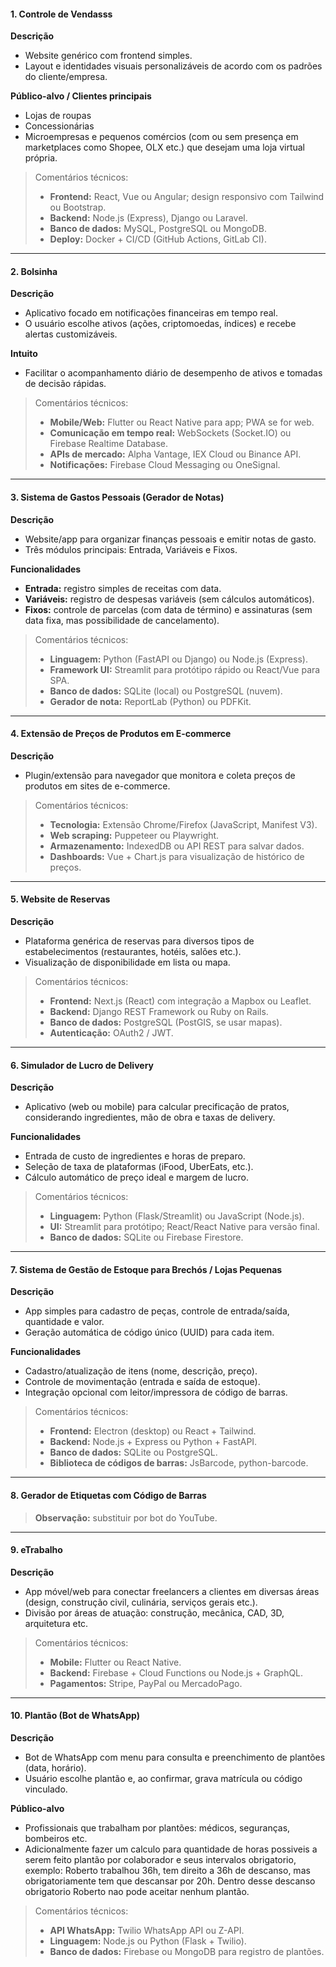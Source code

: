#### 1. Controle de Vendasss

**Descrição**  
- Website genérico com frontend simples.  
- Layout e identidades visuais personalizáveis de acordo com os padrões do cliente/empresa.

**Público-alvo / Clientes principais**  
- Lojas de roupas  
- Concessionárias  
- Microempresas e pequenos comércios (com ou sem presença em marketplaces como Shopee, OLX etc.) que desejam uma loja virtual própria.

> Comentários técnicos:  
> - **Frontend:** React, Vue ou Angular; design responsivo com Tailwind ou Bootstrap.  
> - **Backend:** Node.js (Express), Django ou Laravel.  
> - **Banco de dados:** MySQL, PostgreSQL ou MongoDB.  
> - **Deploy:** Docker + CI/CD (GitHub Actions, GitLab CI).

---

#### 2. Bolsinha

**Descrição**  
- Aplicativo focado em notificações financeiras em tempo real.  
- O usuário escolhe ativos (ações, criptomoedas, índices) e recebe alertas customizáveis.

**Intuito**  
- Facilitar o acompanhamento diário de desempenho de ativos e tomadas de decisão rápidas.

> Comentários técnicos:  
> - **Mobile/Web:** Flutter ou React Native para app; PWA se for web.  
> - **Comunicação em tempo real:** WebSockets (Socket.IO) ou Firebase Realtime Database.  
> - **APIs de mercado:** Alpha Vantage, IEX Cloud ou Binance API.  
> - **Notificações:** Firebase Cloud Messaging ou OneSignal.

---

#### 3. Sistema de Gastos Pessoais (Gerador de Notas)

**Descrição**  
- Website/​app para organizar finanças pessoais e emitir notas de gasto.  
- Três módulos principais: Entrada, Variáveis e Fixos.

**Funcionalidades**  
- **Entrada:** registro simples de receitas com data.  
- **Variáveis:** registro de despesas variáveis (sem cálculos automáticos).  
- **Fixos:** controle de parcelas (com data de término) e assinaturas (sem data fixa, mas possibilidade de cancelamento).

> Comentários técnicos:  
> - **Linguagem:** Python (FastAPI ou Django) ou Node.js (Express).  
> - **Framework UI:** Streamlit para protótipo rápido ou React/Vue para SPA.  
> - **Banco de dados:** SQLite (local) ou PostgreSQL (nuvem).  
> - **Gerador de nota:** ReportLab (Python) ou PDFKit.

---

#### 4. Extensão de Preços de Produtos em E-commerce

**Descrição**  
- Plugin/​extensão para navegador que monitora e coleta preços de produtos em sites de e-commerce.

> Comentários técnicos:  
> - **Tecnologia:** Extensão Chrome/Firefox (JavaScript, Manifest V3).  
> - **Web scraping:** Puppeteer ou Playwright.  
> - **Armazenamento:** IndexedDB ou API REST para salvar dados.  
> - **Dashboards:** Vue + Chart.js para visualização de histórico de preços.

---

#### 5. Website de Reservas

**Descrição**  
- Plataforma genérica de reservas para diversos tipos de estabelecimentos (restaurantes, hotéis, salões etc.).  
- Visualização de disponibilidade em lista ou mapa.

> Comentários técnicos:  
> - **Frontend:** Next.js (React) com integração a Mapbox ou Leaflet.  
> - **Backend:** Django REST Framework ou Ruby on Rails.  
> - **Banco de dados:** PostgreSQL (PostGIS, se usar mapas).  
> - **Autenticação:** OAuth2 / JWT.

---

#### 6. Simulador de Lucro de Delivery

**Descrição**  
- Aplicativo (web ou mobile) para calcular precificação de pratos, considerando ingredientes, mão de obra e taxas de delivery.

**Funcionalidades**  
- Entrada de custo de ingredientes e horas de preparo.  
- Seleção de taxa de plataformas (iFood, UberEats, etc.).  
- Cálculo automático de preço ideal e margem de lucro.

> Comentários técnicos:  
> - **Linguagem:** Python (Flask/Streamlit) ou JavaScript (Node.js).  
> - **UI:** Streamlit para protótipo; React/React Native para versão final.  
> - **Banco de dados:** SQLite ou Firebase Firestore.  

---

#### 7. Sistema de Gestão de Estoque para Brechós / Lojas Pequenas

**Descrição**  
- App simples para cadastro de peças, controle de entrada/saída, quantidade e valor.  
- Geração automática de código único (UUID) para cada item.

**Funcionalidades**  
- Cadastro/atualização de itens (nome, descrição, preço).  
- Controle de movimentação (entrada e saída de estoque).  
- Integração opcional com leitor/impressora de código de barras.

> Comentários técnicos:  
> - **Frontend:** Electron (desktop) ou React + Tailwind.  
> - **Backend:** Node.js + Express ou Python + FastAPI.  
> - **Banco de dados:** SQLite ou PostgreSQL.  
> - **Biblioteca de códigos de barras:** JsBarcode, python-barcode.

---

#### 8. Gerador de Etiquetas com Código de Barras

> **Observação:** substituir por bot do YouTube.

---

#### 9. eTrabalho

**Descrição**  
- App móvel/web para conectar freelancers a clientes em diversas áreas (design, construção civil, culinária, serviços gerais etc.).  
- Divisão por áreas de atuação: construção, mecânica, CAD, 3D, arquitetura etc.

> Comentários técnicos:  
> - **Mobile:** Flutter ou React Native.  
> - **Backend:** Firebase + Cloud Functions ou Node.js + GraphQL.  
> - **Pagamentos:** Stripe, PayPal ou MercadoPago.

---

#### 10. Plantão (Bot de WhatsApp)

**Descrição**  
- Bot de WhatsApp com menu para consulta e preenchimento de plantões (data, horário).  
- Usuário escolhe plantão e, ao confirmar, grava matrícula ou código vinculado.

**Público-alvo**  
- Profissionais que trabalham por plantões: médicos, seguranças, bombeiros etc.
- Adicionalmente fazer um calculo para quantidade de horas possiveis a serem feito plantão por colaborador e seus intervalos obrigatorio, exemplo:
    Roberto trabalhou 36h, tem direito a 36h de descanso, mas obrigatoriamente tem que descansar por 20h. Dentro desse descanso obrigatorio Roberto nao pode aceitar nenhum plantão.
> Comentários técnicos:  
> - **API WhatsApp:** Twilio WhatsApp API ou Z-API.  
> - **Linguagem:** Node.js ou Python (Flask + Twilio).  
> - **Banco de dados:** Firebase ou MongoDB para registro de plantões.  
